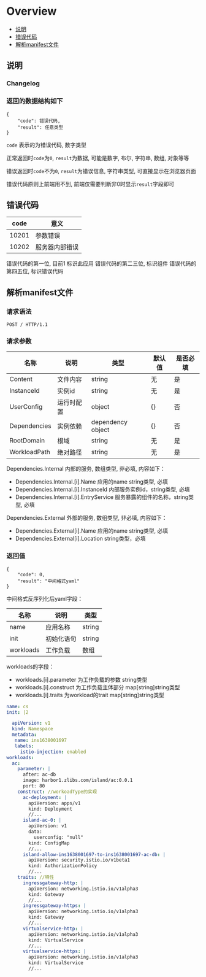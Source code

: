 # Overview

- [说明](#说明)
- [错误代码](#错误代码)
- [解析manifest文件](#解析manifest文件)

<a name="说明"></a>

## 说明

### Changelog

### 返回的数据结构如下
```
{
    "code": 错误代码,
    "result": 任意类型
}
```

`code` 表示的为错误代码, 数字类型

正常返回时`code`为`0`, `result`为数据, 可能是数字, 布尔, 字符串, 数组, 对象等等

错误返回时`code`不为`0`, `result`为错误信息, 字符串类型, 可直接显示在浏览器页面

错误代码原则上前端用不到, 前端仅需要判断非0时显示`result`字段即可


<a name="错误代码"></a>
## 错误代码

|  code     |意义  | 
|  ----   |----  |
| 10201   | 参数错误 |
| 10202   | 服务器内部错误 |

错误代码的第一位, 目前1 标识此应用
错误代码的第二三位, 标识组件
错误代码的第四五位, 标识错误代码

<a name="解析manifest文件"></a>
## 解析manifest文件


### 请求语法
```
POST / HTTP/1.1
```

### 请求参数
|名称|说明|类型|默认值|是否必填|
|---|---|---|---|---|
|Content|文件内容|string|无|是|
|InstanceId|实例id|string|无|是|
|UserConfig|运行时配置|object|{}|否|
|Dependencies|实例依赖|dependency object|{}|否|
|RootDomain|根域|string|无|是|
|WorkloadPath|绝对路径|string|无|是|

Dependencies.Internal 内部的服务, 数组类型, 非必填, 内容如下：

* Dependencies.Internal.[i].Name 应用的name string类型, 必填
* Dependencies.Internal.[i].InstanceId 内部服务实例id，string类型, 必填
* Dependencies.Internal.[i].EntryService 服务暴露的组件的名称，string类型, 必填

Dependencies.External 外部的服务, 数组类型, 非必填, 内容如下：

* Dependencies.External[i].Name 应用的name string类型, 必填
* Dependencies.External[i].Location string类型，必填

### 返回值
```
{
    "code": 0,
    "result": "中间格式yaml"
}
```

中间格式反序列化后yaml字段：

|名称|说明|类型|
|---|---|---|
|name|应用名称|string|
|init|初始化语句|string|
|workloads|工作负载|数组|

workloads的字段：
* workloads.[i].parameter 为工作负载的参数 string类型
* workloads.[i].construct 为工作负载主体部分  map[string]string类型
* workloads.[i].traits 为workload的trait map[string]string类型


```yaml
name: cs
init: |2

  apiVersion: v1
  kind: Namespace
  metadata:
   name: ins1638001697
   labels:
     istio-injection: enabled
workloads:
  ac:
    parameter: |
      after: ac-db
      image: harbor1.zlibs.com/island/ac:0.0.1
      port: 80
    construct: //workoadType的实现
      ac-deployment: |
        apiVersion: apps/v1
        kind: Deployment
        //...
      island-ac-0: |
        apiVersion: v1
        data:
          userconfig: "null"
        kind: ConfigMap
        //...
      island-allow-ins1638001697-to-ins1638001697-ac-db: |
        apiVersion: security.istio.io/v1beta1
        kind: AuthorizationPolicy
        //...
    traits: //特性
      ingressgateway-http: |
        apiVersion: networking.istio.io/v1alpha3
        kind: Gateway
        //...
      ingressgateway-https: |
        apiVersion: networking.istio.io/v1alpha3
        kind: Gateway
        //...
      virtualservice-http: |
        apiVersion: networking.istio.io/v1alpha3
        kind: VirtualService
        //...
      virtualservice-https: |
        apiVersion: networking.istio.io/v1alpha3
        kind: VirtualService
        //... 
```
